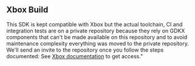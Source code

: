 ## Xbox Build

This SDK is kept compatible with Xbox but the actual toolchain, CI and integration tests are on a private repository because they rely on GDKX components that can't be made available on this repository and to avoid maintenance complexity everything was moved to the private repository.
We'll send an invite to the repository once you follow the steps documented: See [Xbox documentation](https://docs.sentry.io/platforms/xbox/) to get access."
